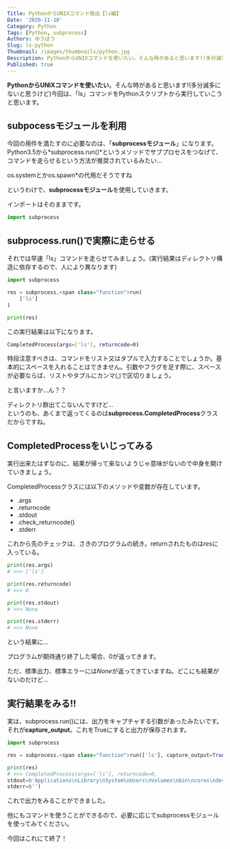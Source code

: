 ```yaml
---
Title: PythonからUNIXコマンド発出【ls編】
Date: '2020-11-10'
Category: Python
Tags: [Python, subprocess]
Authors: ゆうぼう
Slug: ls-python
Thumbnail: /images/thumbnails/python.jpg
Description: PythonからUNIXコマンドを使いたい。そんな時があると思います!(多分滅多にないと思うけど)今回は、「ls」コマンドをPythonスクリプトから実行していこうと思います。
Published: true
---
```


**PythonからUNIXコマンドを使いたい**。そんな時があると思います!(多分滅多にないと思うけど)今回は、「ls」コマンドをPythonスクリプトから実行していこうと思います。

## subpocessモジュールを利用

今回の用件を満たすのに必要なのは、「**subprocessモジュール**」になります。Python3.5から*subprocess.run()*というメソッドでサブプロセスをつなげて、コマンドを走らせるという方法が推奨されているみたい...

os.systemとかos.spawn\*の代用だそうですね

というわけで、**subprocessモジュール**を使用していきます。

インポートはそのままです。

~~~python
import subprocess
~~~

## subprocess.run()で実際に走らせる

それでは早速「ls」コマンドを走らせてみましょう。(実行結果はディレクトリ構造に依存するので、人により異なります)

~~~python
import subprocess

res = subprocess.<span class="function">run(
    ['ls']
)

print(res)
~~~

この実行結果は以下になります。

~~~bash
CompletedProcess(args=['ls'], returncode=0)
~~~

特段注意すべきは、コマンドをリスト又はタプルで入力することでしょうか。基本的にスペースを入れることはできません。引数やフラグを足す際に、スペースが必要ならば、リストやタプルにカンマ(,)で区切りましょう。

と言いますか...ん？？

ディレクトリ群出てこないんですけど...  
というのも、あくまで返ってくるのは**subprocess.CompletedProcess**クラスだからですね。

## CompletedProcessをいじってみる

実行出来たはずなのに、結果が帰って来ないようじゃ意味がないので中身を開けていきましょう。

CompletedProcessクラスには以下のメソッドや変数が存在しています。

- .args
- .returncode
- .stdout
- .check_returncode()
- .stderr

これから先のチェックは、さきのプログラムの続き。returnされたものは*res*に入っている。

~~~python
print(res.args)
# >>> ['ls']

print(res.returncode)
# >>> 0

print(res.stdout)
# >>> None

print(res.stderr)
# >>> None
~~~

という結果に...

プログラムが期待通り終了した場合、0が返ってきます。

ただ、標準出力、標準エラーには*None*が返ってきていますね。どこにも結果がないのだけど...

## 実行結果をみる!!

実は、subprocess.run()には、出力をキャプチャする引数があったみたいです。それが**capture_output**。これをTrueにすると出力が保存されます。

~~~python
import subprocess

res = subprocess.<span class="function">run(['ls'], capture_output=True)

print(res)
# >>> CompletedProcess(args=['ls'], returncode=0,
stdout=b'Applications\nLibrary\nSystem\nUsers\nVolumes\nbin\ncores\ndev\netc\nhome\nopt\nprivate\nsbin\ntmp\nusr\nvar\n',
stderr=b'')
~~~

これで出力をみることができました。

他にもコマンドを使うことができるので、必要に応じてsubprocessモジュールを使ってみてください。

今回はこれにて終了！

</section>